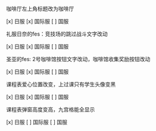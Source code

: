 咖啡厅左上角标题改为咖啡厅

[x] 日服
[x] 国际服
[ ] 国服

礼服日奈的fes：竞技场的跳过战斗文字改动

[x] 日服
[x] 国际服
[ ] 国服

圣亚的fes: 2号咖啡馆按钮文字改动，咖啡馆收集奖励按钮改动

[x] 日服
[x] 国际服
[ ] 国服

课程表爱心位置改变，上过课只有学生头像变黑

[x] 日服
[x] 国际服
[ ] 国服

课程表弹窗高度变高，九宫格能全显示

[x] 日服
[ ] 国际服
[ ] 国服